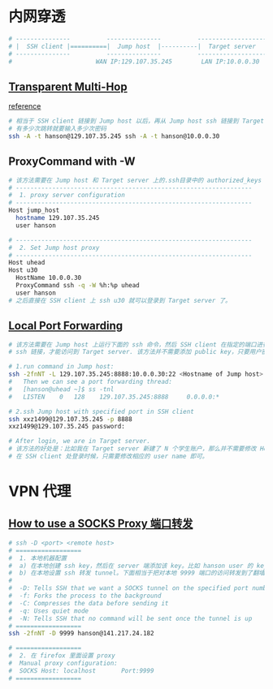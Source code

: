 # 内网穿透
```bash
# ---------------          ---------------          -------------------
# |  SSH client |==========|  Jump host  |----------|  Target server  |
# ---------------          ---------------          -------------------
#                       WAN IP:129.107.35.245        LAN IP:10.0.0.30
```
## [Transparent Multi-Hop](http://sshmenu.sourceforge.net/articles/transparent-mulithop.html)
[reference](http://sshmenu.sourceforge.net/articles/transparent-mulithop.html)
```bash
# 相当于 SSH client 链接到 Jump host 以后，再从 Jump host ssh 链接到 Target server
# 有多少次跳转就要输入多少次密码
ssh -A -t hanson@129.107.35.245 ssh -A -t hanson@10.0.0.30
```

## ProxyCommand with -W
```bash
# 该方法需要在 Jump host 和 Target server 上的.ssh目录中的 authorized_keys
# -----------------------------------------------------------------
#  1. proxy server configuration
# -----------------------------------------------------------------
Host jump_host
  hostname 129.107.35.245
  user hanson

# -----------------------------------------------------------------
#  2. Set Jump host proxy
# -----------------------------------------------------------------
Host uhead
Host u30
  HostName 10.0.0.30
  ProxyCommand ssh -q -W %h:%p uhead
  user hanson
# 之后直接在 SSH client 上 ssh u30 就可以登录到 Target server 了。
```

## [Local Port Forwarding](https://help.ubuntu.com/community/SSH/OpenSSH/PortForwarding)
```bash
# 该方法需要在 Jump host 上运行下面的 ssh 命令，然后 SSH client 在指定的端口进行
# ssh 链接，才能访问到 Target server. 该方法并不需要添加 public key，只要用户密码

# 1.run command in Jump host:
ssh -2fnNT -L 129.107.35.245:8888:10.0.0.30:22 <Hostname of Jump host>
#   Then we can see a port forwarding thread:
#   [hanson@uhead ~]$ ss -tnl
#   LISTEN    0   128    129.107.35.245:8888     0.0.0.0:*

# 2.ssh Jump host with specified port in SSH client
ssh xxz1499@129.107.35.245 -p 8888
xxz1499@129.107.35.245 password:

# After login, we are in Target server.
# 该方法的好处是：比如我在 Target server 新建了 N 个学生账户，那么并不需要修改 Host server，
# 在 SSH client 处登录时候，只需要修改相应的 user name 即可。
```

# VPN 代理
## [How to use a SOCKS Proxy 端口转发](http://magicmonster.com/kb/net/ssh/socks_proxy.html)
```bash
# ssh -D <port> <remote host>
# ==================
#  1. 本地机器配置
#  a) 在本地创建 ssh key，然后在 server 端添加该 key。比如 hanson user 的 key
#  b) 在本地设置 ssh 转发 tunnel。下面相当于把对本地 9999 端口的访问转发到了翻墙服务器上
# 
#  -D: Tells SSH that we want a SOCKS tunnel on the specified port number (you can choose a number between 1025-65536)
#  -f: Forks the process to the background
#  -C: Compresses the data before sending it
#  -q: Uses quiet mode
#  -N: Tells SSH that no command will be sent once the tunnel is up
# ==================
ssh -2fnNT -D 9999 hanson@141.217.24.182

# ==================
#  2. 在 firefox 里面设置 proxy 
#  Manual proxy configuration:
#  SOCKS Host: localhost       Port:9999
# ==================
```